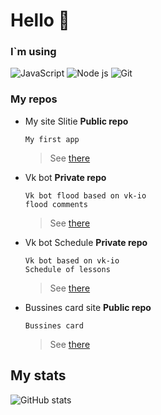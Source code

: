 # Hello 👋 
### I`m using 
![JavaScript](https://img.shields.io/badge/-JavaScript-%23e9d54c?logo=javascript&logoColor=white&style=flat-square) ![Node js](https://img.shields.io/badge/-node%20js-success?style=flat-square) ![Git](https://img.shields.io/badge/-Git-%23ea4f32?logo=git&logoColor=white&style=flat-square)

### My repos 


+ My site Slitie **Public repo**

    ```
  My first app
    ```
    > See [there](https://slitie.web.app/)

  
  
+ Vk bot **Private repo**

    ```
    Vk bot flood based on vk-io
    flood comments
    ```
    > See [there](https://vk.com/public199210458)


+ Vk bot Schedule **Private repo**

    ```
    Vk bot based on vk-io
    Schedule of lessons
    ```
    > See [there](https://vk.com/lessns)

 
+ Bussines card site **Public repo**

    ```
    Bussines card 
    ```
    > See [there](https://exz-models.web.app/)


## My stats

![GitHub stats](https://github-readme-stats.vercel.app/api?username=Hiskiso&show_icons=true&count_private=true)  
